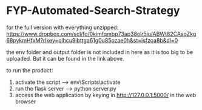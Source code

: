# FYP-Automated-Search-Strategy

for the full version with everything unzipped: https://www.dropbox.com/scl/fo/0kimfqmbp73ap38olr5iu/ABWt82CAsoZkg68pykmHfxM?rlkey=olhcu9ibttga61g0u85ozae0h&st=isfzoa8b&dl=0

the env folder and output folder is not included in here as it is too big to be uploaded. But it can be found in the link above. 

to run the product:  
1. activate the script --> env\Scripts\activate
2. run the flask server --> python server.py
3. access the web application by keying in http://127.0.0.1:5000/ in the web browser
